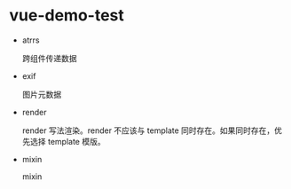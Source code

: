 # vue-demo-test

- atrrs

  跨组件传递数据

- exif

  图片元数据

- render

  render 写法渲染。render 不应该与 template 同时存在。如果同时存在，优先选择 template 模版。

- mixin

  mixin


 